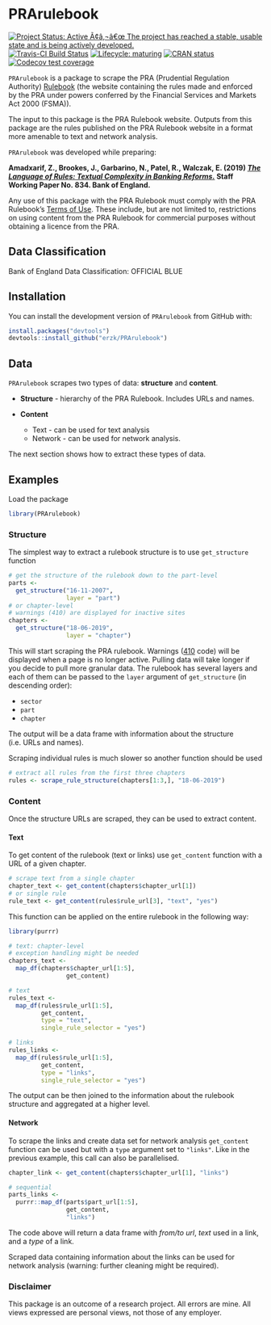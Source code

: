 
# PRArulebook

<!-- badges: start -->

[![Project Status: Active Ã¢â‚¬â€œ The project has reached a stable,
usable state and is being actively
developed.](http://www.repostatus.org/badges/latest/active.svg)](http://www.repostatus.org/#active)
[![Travis-CI Build
Status](https://travis-ci.org/erzk/PRArulebook.svg?branch=master)](https://travis-ci.org/erzk/PRArulebook)
[![Lifecycle:
maturing](https://img.shields.io/badge/lifecycle-maturing-blue.svg)](https://www.tidyverse.org/lifecycle/#maturing)
[![CRAN
status](https://www.r-pkg.org/badges/version/PRArulebook)](https://cran.r-project.org/package=PRArulebook)
[![Codecov test
coverage](https://codecov.io/gh/erzk/PRArulebook/branch/master/graph/badge.svg)](https://codecov.io/gh/erzk/PRArulebook?branch=master)
<!-- badges: end -->

`PRArulebook` is a package to scrape the PRA (Prudential Regulation
Authority) [Rulebook](http://www.prarulebook.co.uk/) (the website
containing the rules made and enforced by the PRA under powers conferred
by the Financial Services and Markets Act 2000 (FSMA)).

The input to this package is the PRA Rulebook website. Outputs from this
package are the rules published on the PRA Rulebook website in a format
more amenable to text and network analysis.

`PRArulebook` was developed while preparing:

**Amadxarif, Z., Brookes, J., Garbarino, N., Patel, R., Walczak, E.
(2019) *[The Language of Rules: Textual Complexity in Banking
Reforms.](https://www.bankofengland.co.uk/working-paper/2019/the-language-of-rules-textual-complexity-in-banking-reforms)*
Staff Working Paper No. 834. Bank of England.**

Any use of this package with the PRA Rulebook must comply with the PRA
Rulebook’s [Terms of Use](http://www.prarulebook.co.uk/terms-of-use).
These include, but are not limited to, restrictions on using content
from the PRA Rulebook for commercial purposes without obtaining a
licence from the PRA.

## Data Classification

Bank of England Data Classification: OFFICIAL BLUE

## Installation

You can install the development version of `PRArulebook` from GitHub
with:

``` r
install.packages("devtools")
devtools::install_github("erzk/PRArulebook")
```

## Data

`PRArulebook` scrapes two types of data: **structure** and **content**.

- **Structure** - hierarchy of the PRA Rulebook. Includes URLs and
  names.

- **Content**

  - Text - can be used for text analysis
  - Network - can be used for network analysis.

The next section shows how to extract these types of data.

## Examples

Load the package

``` r
library(PRArulebook)
```

### Structure

The simplest way to extract a rulebook structure is to use
`get_structure` function

``` r
# get the structure of the rulebook down to the part-level
parts <-
  get_structure("16-11-2007",
                layer = "part")
# or chapter-level
# warnings (410) are displayed for inactive sites
chapters <-
  get_structure("18-06-2019",
                layer = "chapter")
```

This will start scraping the PRA rulebook. Warnings
([410](https://en.wikipedia.org/wiki/List_of_HTTP_status_codes) code)
will be displayed when a page is no longer active. Pulling data will
take longer if you decide to pull more granular data. The rulebook has
several layers and each of them can be passed to the `layer` argument of
`get_structure` (in descending order):

- `sector`
- `part`
- `chapter`

The output will be a data frame with information about the structure
(i.e. URLs and names).

Scraping individual rules is much slower so another function should be
used

``` r
# extract all rules from the first three chapters
rules <- scrape_rule_structure(chapters[1:3,], "18-06-2019")
```

### Content

Once the structure URLs are scraped, they can be used to extract
content.

#### Text

To get content of the rulebook (text or links) use `get_content`
function with a URL of a given chapter.

``` r
# scrape text from a single chapter
chapter_text <- get_content(chapters$chapter_url[1])
# or single rule
rule_text <- get_content(rules$rule_url[3], "text", "yes")
```

This function can be applied on the entire rulebook in the following
way:

``` r
library(purrr)

# text: chapter-level
# exception handling might be needed
chapters_text <-
  map_df(chapters$chapter_url[1:5],
                get_content)

# text
rules_text <-
  map_df(rules$rule_url[1:5],
         get_content,
         type = "text",
         single_rule_selector = "yes")

# links
rules_links <-
  map_df(rules$rule_url[1:5],
         get_content,
         type = "links",
         single_rule_selector = "yes")
```

The output can be then joined to the information about the rulebook
structure and aggregated at a higher level.

#### Network

To scrape the links and create data set for network analysis
`get_content` function can be used but with a `type` argument set to
`"links"`. Like in the previous example, this call can also be
parallelised.

``` r
chapter_link <- get_content(chapters$chapter_url[1], "links")

# sequential
parts_links <-
  purrr::map_df(parts$part_url[1:5],
                get_content,
                "links")
```

The code above will return a data frame with *from/to url*, *text* used
in a link, and a *type* of a link.

Scraped data containing information about the links can be used for
network analysis (warning: further cleaning might be required).

### Disclaimer

This package is an outcome of a research project. All errors are mine.
All views expressed are personal views, not those of any employer.
